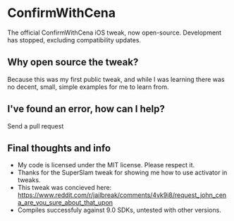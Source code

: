 # ConfirmWithCena
The official ConfirmWithCena iOS tweak, now open-source. Development has stopped, excluding compatibility updates.

## Why open source the tweak?
Because this was my first public tweak, and while I was learning there was no decent, small, simple examples for me to learn from.

## I've found an error, how can I help?
Send a pull request

## Final thoughts and info
 - My code is licensed under the MIT license. Please respect it.
 - Thanks for the SuperSlam tweak for showing me how to use activator in tweaks.
 - This tweak was concieved here: https://www.reddit.com/r/jailbreak/comments/4vk9i8/request_john_cena_are_you_sure_about_that_upon
 - Compiles successfuly against 9.0 SDKs, untested with other versions.
